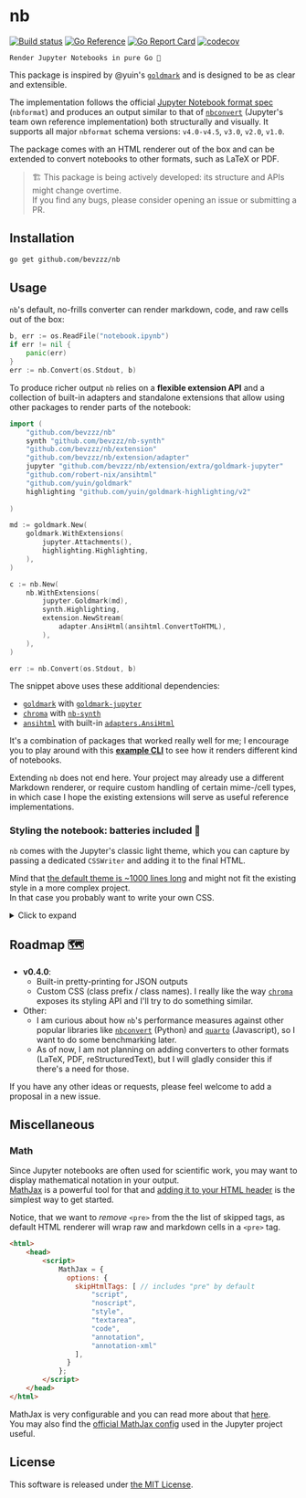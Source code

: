 # nb

[![Build status](https://github.com/bevzzz/nb/actions/workflows/build.yml/badge.svg?branch=ci)](https://github.com/bevzzz/nb/actions/workflows/build.yml?query=branch%3Amain)
[![Go Reference](https://pkg.go.dev/badge/github.com/bevzzz/nb.svg)](https://pkg.go.dev/github.com/bevzzz/nb)
[![Go Report Card](https://goreportcard.com/badge/github.com/bevzzz/nb)](https://goreportcard.com/report/github.com/bevzzz/nb)
[![codecov](https://codecov.io/gh/bevzzz/nb/branch/main/graph/badge.svg?token=BS7XDXHA21)](https://codecov.io/gh/bevzzz/nb/tree/main)

	Render Jupyter Notebooks in pure Go 📔

This package is inspired by @yuin's [`goldmark`](https://github.com/yuin/goldmark) and is designed to be as clear and extensible.

The implementation follows the official [Jupyter Notebook format spec](https://nbformat.readthedocs.io/en/latest/format_description.html#the-notebook-file-format) (`nbformat`) and produces an output similar to that of [`nbconvert`](https://github.com/jupyter/nbconvert) (Jupyter's team own reference implementation) both structurally and visually. It supports all major `nbformat` schema versions: `v4.0-v4.5`, `v3.0`, `v2.0`, `v1.0`.

The package comes with an HTML renderer out of the box and can be extended to convert notebooks to other formats, such as LaTeX or PDF.

> 🏗 This package is being actively developed: its structure and APIs might change overtime.  
> If you find any bugs, please consider opening an issue or submitting a PR.

## Installation

```sh
go get github.com/bevzzz/nb
```

## Usage

`nb`'s default, no-frills converter can render markdown, code, and raw cells out of the box:

```go
b, err := os.ReadFile("notebook.ipynb")
if err != nil {
	panic(err)
}
err := nb.Convert(os.Stdout, b)
```

To produce richer output `nb` relies on a **flexible extension API** and a collection of built-in adapters and standalone extensions that allow using other packages to render parts of the notebook:

```go
import (
	"github.com/bevzzz/nb"
	synth "github.com/bevzzz/nb-synth"
	"github.com/bevzzz/nb/extension"
	"github.com/bevzzz/nb/extension/adapter"
	jupyter "github.com/bevzzz/nb/extension/extra/goldmark-jupyter"
	"github.com/robert-nix/ansihtml"
	"github.com/yuin/goldmark"
	highlighting "github.com/yuin/goldmark-highlighting/v2"
	
)

md := goldmark.New(
	goldmark.WithExtensions(
		jupyter.Attachments(),
		highlighting.Highlighting,
	),
)

c := nb.New(
	nb.WithExtensions(
		jupyter.Goldmark(md),
		synth.Highlighting,
		extension.NewStream(
			adapter.AnsiHtml(ansihtml.ConvertToHTML),
		),
	),
)

err := nb.Convert(os.Stdout, b)
```

The snippet above uses these additional dependencies:

- [`goldmark`](https://github.com/yuin/goldmark) with [`goldmark-jupyter`](./extension/extra/goldmark-jupyter)
- [`chroma`](https://github.com/alecthomas/chroma) with [`nb-synth`](https://github.com/bevzzz/nb-synth)
- [`ansihtml`](https://github.com/robert-nix/ansihtml) with built-in [`adapters.AnsiHtml`](./extension/adapter/ansi.go)

It's a combination of packages that worked really well for me; I encourage you to play around with this [**example CLI**](./example/nbee) to see how it renders different kind of notebooks.

Extending `nb` does not end here. Your project may already use a different Markdown renderer, or require custom handling of certain mime-/cell types, in which case I hope the existing extensions will serve as useful reference implementations.

### Styling the notebook: batteries included 🔋

`nb` comes with the Jupyter's classic light theme, which you can capture by passing a dedicated `CSSWriter` and adding it to the final HTML.

Mind that [the default theme is ~1000 lines long](./render/html/styles/jupyter.css) and might not fit the existing style in a more complex project.  
In that case you probably want to write your own CSS.

<details><summary>Click to expand</summary>

```go
// Write both CSS and notebook's HTML to intermediate destinations
var body, css bytes.Buffer

// Configure your converter
c := nb.New(
  	nb.WithRenderOptions(
		render.WithCellRenderers(
			html.NewRenderer(
				html.WithCSSWriter(&css),
			),
		),
	),
)

err := c.Convert(&body, b)
if err != nil {
	panic(err)
}

// Create the final output
f, _ := os.OpenFile("notebook.html", os.O_RDWR, 0644)
defer f.Close()

f.WriteString("<html><head><style>")
io.Copy(f, &css)
f.WriteString("</style></head>")

f.WriteString("<body>")
io.Copy(f, &body)
f.WriteString("</body></html>")
```

</details>

## Roadmap 🗺

- **v0.4.0**:
  - Built-in pretty-printing for JSON outputs
  - Custom CSS (class prefix / class names).
  I really like the way [`chroma`](https://github.com/alecthomas/chroma/blob/master/formatters/html/html.go) exposes its styling API and I'll try to do something similar.
- Other:
  - I am curious about how `nb`'s performance measures against other popular libraries like [`nbconvert`](https://github.com/jupyter/nbconvert) (Python) and [`quarto`](https://github.com/quarto-dev/quarto-cli) (Javascript), so I want to do some benchmarking later.
  - As of now, I am not planning on adding converters to other formats (LaTeX, PDF, reStructuredText), but I will gladly consider this if there's a need for those.

If you have any other ideas or requests, please feel welcome to add a proposal in a new issue.

## Miscellaneous

### Math

Since Jupyter notebooks are often used for scientific work, you may want to display mathematical notation in your output.  
[MathJax](https://www.mathjax.org) is a powerful tool for that and [adding it to your  HTML header](https://www.mathjax.org/#gettingstarted) is the simplest way to get started.

Notice, that we want to _remove_ `<pre>` from the the list of skipped tags, as default HTML renderer will wrap raw and markdown cells in a `<pre>` tag.

```html
<html>
	<head>
		<script>
		    MathJax = {
		      options: {
		        skipHtmlTags: [ // includes "pre" by default
			        "script",
			        "noscript",
			        "style",
			        "textarea",
			        "code",
			        "annotation",
			        "annotation-xml"
			    ],
		      }
		    };
		</script>
	</head>
</html>
```

MathJax is very configurable and you can read more about that [here](https://docs.mathjax.org/en/latest/options/document.html#document-options).  
You may also find the [official MathJax config](https://nbformat.readthedocs.io/en/latest/markup.html#mathjax-configuration) used in the Jupyter project useful.

## License

This software is released under [the MIT License](https://opensource.org/license/mit/).
